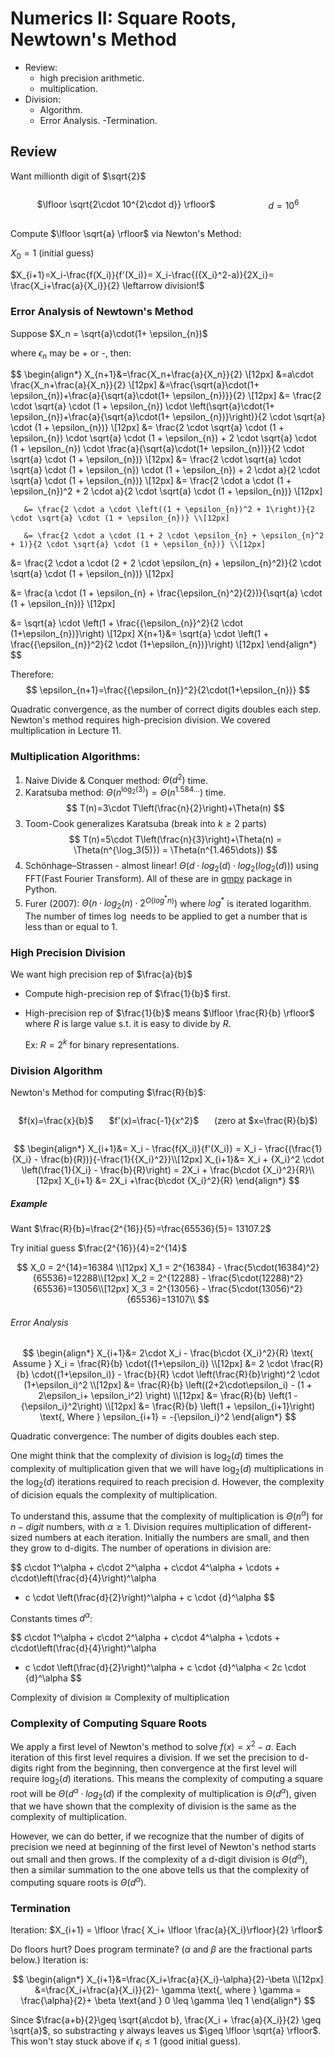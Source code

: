 # Numerics II: Square Roots, Newtown's Method
- Review:
  - high precision arithmetic.
  - multiplication.
- Division:
  - Algorithm.
  - Error Analysis.
-Termination.

## Review
Want millionth  digit of $\sqrt{2}$
<div style="display:flex; justify-content:space-around">

  $\lfloor \sqrt{2\cdot 10^{2\cdot d}} \rfloor$

  $d=10^6$
</div>

Compute $\lfloor \sqrt{a} \rfloor$ via Newton's Method:

$X_0=1$ (initial guess)

$X_{i+1}=X_i-\frac{f(X_i)}{f'(X_i)}= X_i-\frac{({X_i}^2-a)}{2X_i}= \frac{X_i+\frac{a}{X_i}}{2} \leftarrow division!$

### Error Analysis of Newtown's Method
Suppose $X_n = \sqrt{a}\cdot(1+ \epsilon_{n})$

where $\epsilon_{n}$ may be + or -, then:

$$
\begin{align*}
X_{n+1}&=\frac{X_n+\frac{a}{X_n}}{2} \\[12px]
       &=a\cdot \frac{X_n+\frac{a}{X_n}}{2} \\[12px]
       &=\frac{\sqrt{a}\cdot(1+ \epsilon_{n})+\frac{a}{\sqrt{a}\cdot(1+ \epsilon_{n})}}{2} \\[12px]
       &= \frac{2 \cdot \sqrt{a} \cdot (1 + \epsilon_{n}) \cdot \left(\sqrt{a}\cdot(1+ \epsilon_{n})+\frac{a}{\sqrt{a}\cdot(1+ \epsilon_{n})}\right)}{2 \cdot \sqrt{a} \cdot (1 + \epsilon_{n})} \\[12px]
       &= \frac{2 \cdot \sqrt{a} \cdot (1 + \epsilon_{n}) \cdot \sqrt{a} \cdot (1 + \epsilon_{n}) + 2 \cdot \sqrt{a} \cdot (1 + \epsilon_{n}) \cdot \frac{a}{\sqrt{a}\cdot(1+ \epsilon_{n})}}{2 \cdot \sqrt{a} \cdot (1 + \epsilon_{n})} \\[12px]
       &= \frac{2 \cdot \sqrt{a} \cdot \sqrt{a} \cdot (1 + \epsilon_{n}) \cdot (1 + \epsilon_{n}) + 2 \cdot a}{2 \cdot \sqrt{a} \cdot (1 + \epsilon_{n})} \\[12px]
       &= \frac{2 \cdot a \cdot (1 + \epsilon_{n})^2 + 2 \cdot a}{2 \cdot \sqrt{a} \cdot (1 + \epsilon_{n})} \\[12px]

       &= \frac{2 \cdot a \cdot \left((1 + \epsilon_{n})^2 + 1\right)}{2 \cdot \sqrt{a} \cdot (1 + \epsilon_{n})} \\[12px]

       &= \frac{2 \cdot a \cdot (1 + 2 \cdot \epsilon_{n} + \epsilon_{n}^2 + 1)}{2 \cdot \sqrt{a} \cdot (1 + \epsilon_{n})} \\[12px]

&= \frac{2 \cdot a \cdot (2 + 2 \cdot \epsilon_{n} + \epsilon_{n}^2)}{2 \cdot \sqrt{a} \cdot (1 + \epsilon_{n})} \\[12px]

&= \frac{a \cdot (1 + \epsilon_{n} + \frac{\epsilon_{n}^2}{2})}{\sqrt{a} \cdot (1 + \epsilon_{n})} \\[12px]

&= \sqrt{a} \cdot \left(1 + \frac{{\epsilon_{n}}^2}{2 \cdot (1+\epsilon_{n})}\right) \\[12px]
X{n+1}&= \sqrt{a} \cdot \left(1 + \frac{{\epsilon_{n}}^2}{2 \cdot (1+\epsilon_{n})}\right) \\[12px]
\end{align*}
$$

Therefore:
$$
\epsilon_{n+1}=\frac{{\epsilon_{n}}^2}{2\cdot(1+\epsilon_{n})}
$$

Quadratic convergence, as the number of correct digits doubles each step.
  Newton's method requires high-precision division. We covered multiplication in Lecture 11.

### Multiplication Algorithms:
1. Naive Divide & Conquer method: $\Theta(d^2)$ time.
2. Karatsuba method: $\Theta(n^{\log_2(3)})=\Theta(n^{1.584\dots})$ time.
$$
T(n)=3\cdot T\left(\frac{n}{2}\right)+\Theta(n) 
$$
3. Toom-Cook generalizes Karatsuba (break into $k \geq 2$ parts)
$$
T(n)=5\cdot T\left(\frac{n}{3}\right)+\Theta(n) = \Theta(n^{\log_3(5)}) = \Theta(n^{1.465\dots})
$$
4. Schönhage–Strassen - almost linear! $\Theta(d \cdot log_2(d) \cdot log_2(log_2 (d)))$ using FFT(Fast Fourier Transform).
All of these are in [gmpy](https://pypi.org/project/gmpy/) package in Python.
5. Furer (2007): $\Theta(n \cdot log_2(n) \cdot 2^{O(log^* n)})$ where $log^*$ is iterated logarithm. 
The number of times $\log$ needs to be applied to get a number that is less than or equal to 1.

### High Precision Division
We want high precision rep of $\frac{a}{b}$
- Compute high-precision rep of $\frac{1}{b}$ first.
- High-precision rep of $\frac{1}{b}$ means $\lfloor \frac{R}{b} \rfloor$ where $R$ is large value
s.t. it is easy to divide by $R$.

  Ex: $R=2^k$ for binary representations.

### Division Algorithm
Newton's Method for computing $\frac{R}{b}$:

<div style="display:flex; justify-content:space-around">

<span>$f(x)=\frac{x}{b}$</span>

<span>$f'(x)=\frac{-1}{x^2}$</span>

<span>(zero at $x=\frac{R}{b}$)</span>

</div>

$$
\begin{align*}
X_{i+1}&= X_i - \frac{f(X_i)}{f'(X_i)} = X_i - \frac{(\frac{1}{X_i} - \frac{b}{R})}{-\frac{1}{{X_i}^2}}\\[12px]
X_{i+1}&= X_i + {X_i}^2 \cdot \left(\frac{1}{X_i} - \frac{b}{R}\right) = 2X_i + \frac{b\cdot {X_i}^2}{R}\\[12px]
X_{i+1} &= 2X_i +\frac{b\cdot {X_i}^2}{R}
\end{align*}
$$

##### Example

Want $\frac{R}{b}=\frac{2^{16}}{5}=\frac{65536}{5}= 13107.2$

Try initial guess $\frac{2^{16}}{4}=2^{14}$

$$
X_0 = 2^{14}=16384 \\[12px]
X_1 = 2^{16384} - \frac{5\cdot(16384)^2}{65536}=12288\\[12px]
X_2 = 2^{12288} - \frac{5\cdot(12288)^2}{65536}=13056\\[12px]
X_3 = 2^{13056} - \frac{5\cdot(13056)^2}{65536}=13107\\
$$

###### Error Analysis

$$
\begin{align*}
X_{i+1}&= 2\cdot X_i - \frac{b\cdot {X_i}^2}{R} \text{ Assume } X_i = \frac{R}{b} \cdot{(1+\epsilon_i)} \\[12px]
&= 2 \cdot \frac{R}{b} \cdot{(1+\epsilon_i)} - \frac{b}{R} \cdot \left(\frac{R}{b}\right)^2 \cdot (1+\epsilon_i)^2 \\[12px]
&= \frac{R}{b} \left((2+2\cdot\epsilon_i) - (1 + 2\epsilon_i+ \epsilon_i^2) \right) \\[12px]
&= \frac{R}{b} \left(1 -{\epsilon_i}^2\right) \\[12px]
&= \frac{R}{b} \left(1 + \epsilon_{i+1}\right) \text{, Where } \epsilon_{i+1} = -{\epsilon_i}^2
\end{align*}
$$

Quadratic convergence: The number of digits doubles each step.

One might think that the complexity of division is $\log_2(d)$ times the complexity of
multiplication given that we will have $\log_2(d)$ multiplications in the $\log_2(d)$ 
iterations required to reach precision d. However, the complexity of dicision equals the 
complexity of multiplication.

To understand this, assume that the complexity of multiplication is $\Theta(n^\alpha)$ for
$n-digit$ numbers, with $\alpha \geq 1$. Division requires multiplication of different-sized
numbers at each iteration. Initially the numbers are small, and then they grow to d-digits.
The number of operations in division are:


$$
c\cdot 1^\alpha + c\cdot 2^\alpha + c\cdot 4^\alpha + \cdots + c\cdot\left(\frac{d}{4}\right)^\alpha
+ c \cdot \left(\frac{d}{2}\right)^\alpha + c \cdot {d}^\alpha
$$

Constants times $d^{\alpha}$:

$$
c\cdot 1^\alpha + c\cdot 2^\alpha + c\cdot 4^\alpha + \cdots + c\cdot\left(\frac{d}{4}\right)^\alpha
+ c \cdot \left(\frac{d}{2}\right)^\alpha + c \cdot {d}^\alpha < 2c \cdot {d}^\alpha
$$

Complexity of division $\cong$ Complexity of multiplication

### Complexity of Computing Square Roots
We apply a first level of Newton's method to solve $f(x)=x^2-a$. Each iteration of this first level requires
a division. If we set the precision to d-digits right from the beginning, then convergence at 
the first level will require $\log_2(d)$ iterations. This means the complexity of computing a 
square root will be $\Theta(d^{\alpha}\cdot log_2(d)$ if the complexity of multiplication is 
$\Theta(d^{\alpha})$, given that we have shown that the complexity of division is the same as the complexity 
of multiplication.

However, we can do better, if we recognize that the number of digits of precision
we need at beginning of the first level of Newton's nethod starts out small and then
grows. If the complexity of a d-digit division is $\Theta(d^{\alpha})$, then a similar summation to 
the one above tells us that the complexity of computing square roots is $\Theta(d^{\alpha})$.

### Termination
Iteration: $X_{i+1} = \lfloor \frac{ X_i+ \lfloor \frac{a}{X_i}\rfloor}{2} \rfloor$

Do floors hurt? Does program terminate? ($\alpha$ and $\beta$ are the fractional parts below.)
Iteration is:

$$
\begin{align*}
X_{i+1}&=\frac{X_i+\frac{a}{X_i}-\alpha}{2}-\beta \\[12px]
&=\frac{X_i+\frac{a}{X_i}}{2}- \gamma \text{, where } \gamma = \frac{\alpha}{2}+ \beta \text{and } 0 \leq \gamma \leq 1
\end{align*}
$$

Since $\frac{a+b}{2}\geq \sqrt{a\cdot b}, \frac{X_i + \frac{a}{X_i}}{2} \geq \sqrt{a}$, so 
substracting $\gamma$ always leaves us $\geq \lfloor \sqrt{a} \rfloor$. This won't stay stuck
above if $\epsilon_i \leq 1$ (good initial guess).
